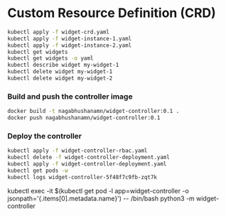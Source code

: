 

# Custom Resource Definition (CRD)


```bash
kubectl apply -f widget-crd.yaml
kubectl apply -f widget-instance-1.yaml
kubectl apply -f widget-instance-2.yaml
kubectl get widgets
kubectl get widgets -o yaml
kubectl describe widget my-widget-1
kubectl delete widget my-widget-1
kubectl delete widget my-widget-2
```

### Build and push the controller image

```bash
docker build -t nagabhushanamn/widget-controller:0.1 .
docker push nagabhushanamn/widget-controller:0.1
```


### Deploy the controller

```bash
kubectl apply -f widget-controller-rbac.yaml
kubectl delete -f widget-controller-deployment.yaml
kubectl apply -f widget-controller-deployment.yaml
kubectl get pods -w
kubectl logs widget-controller-5f48f7c9fb-zqt7k
```


kubectl exec -it $(kubectl get pod -l app=widget-controller -o jsonpath='{.items[0].metadata.name}') -- /bin/bash
python3 -m widget-controller



<!-- e.g -->
<!-- https://strimzi.io/documentation/ -->